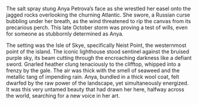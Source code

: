 The salt spray stung Anya Petrova’s face as she wrestled her easel onto the jagged rocks overlooking the churning Atlantic.  She swore, a Russian curse bubbling under her breath, as the wind threatened to rip the canvas from its precarious perch.  This late October storm was proving a test of wills, even for someone as stubbornly determined as Anya.  

The setting was the Isle of Skye, specifically Neist Point, the westernmost point of the island.  The iconic lighthouse stood sentinel against the bruised purple sky, its beam cutting through the encroaching darkness like a defiant sword.  Gnarled heather clung tenaciously to the clifftop, whipped into a frenzy by the gale.  The air was thick with the smell of seaweed and the metallic tang of impending rain.  Anya, bundled in a thick wool coat, felt dwarfed by the raw power of the landscape, yet simultaneously energized. It was this very untamed beauty that had drawn her here, halfway across the world, searching for a new voice in her art.
